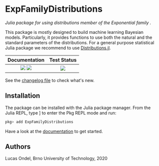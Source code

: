 # ExpFamilyDistributions

*Julia package for using distributions member of the Exponential
family .*

This package is mostly designed to build machine learning
Bayesian models. Particularly, it provides functions to use both the
natural and the standard parameters of the distributions. For a general
purpose statistical Julia package we recommend to use
[Distributions.jl](https://github.com/JuliaStats/Distributions.jl).

| **Documentation**  | **Test Status**   |
|:------------------:|:-----------------:|
| [![](https://img.shields.io/badge/docs-stable-blue.svg)](https://lucasondel.github.io/ExpFamilyDistributions/stable) [![](https://img.shields.io/badge/docs-dev-blue.svg)](https://lucasondel.github.io/ExpFamilyDistributions/dev) | ![](https://github.com/lucasondel/ExpFamilyDistributions/workflows/Test/badge.svg) |

See the [changelog file](CHANGELOG.md) to check what's new.

## Installation

The package can be installed with the Julia package manager.
From the Julia REPL, type ] to enter the Pkg REPL mode and run:

```julia
pkg> add ExpFamilyDistributions
```

Have a look at the [documentation](https://lucasondel.github.io/ExpFamilyDistributions/stable/)
to get started.

## Authors

Lucas Ondel, Brno University of Technology, 2020

